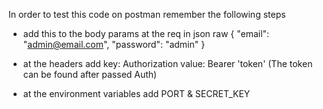 In order to test this code on postman remember the following steps

- add this to the body params at the req in json raw 
{
  "email": "admin@email.com",
  "password": "admin"
}

- at the headers add
    key: Authorization 
    value: Bearer 'token' (The token can be found after passed Auth)

- at the environment variables add 
  PORT & SECRET_KEY
